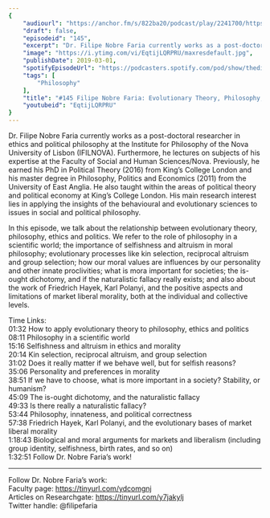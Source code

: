```yaml
---
{
	"audiourl": "https://anchor.fm/s/822ba20/podcast/play/2241700/https%3A%2F%2Fd3ctxlq1ktw2nl.cloudfront.net%2Fproduction%2F2019-0-31%2F9122009-44100-2-9f7ffcbe1b082.m4a",
	"draft": false,
	"episodeid": "145",
	"excerpt": "Dr. Filipe Nobre Faria currently works as a post-doctoral researcher in ethics and political philosophy at the Institute for Philosophy of the Nova University of Lisbon (IFILNOVA). Furthermore, he lectures on subjects of his expertise at the Faculty of Social and Human Sciences/Nova. Previously, he earned his PhD in Political Theory (2016) from King’s College London and his master degree in Philosophy, Politics and Economics (2011) from the University of East Anglia. He also taught within the areas of political theory and political economy at King’s College London. His main research interest lies in applying the insights of the behavioural and evolutionary sciences to issues in social and political philosophy.",
	"image": "https://i.ytimg.com/vi/EqtijLQRPRU/maxresdefault.jpg",
	"publishDate": 2019-03-01,
	"spotifyEpisodeUrl": "https://podcasters.spotify.com/pod/show/thedissenter/episodes/145-Filipe-Nobre-Faria-Evolutionary-Theory--Philosophy--Politics--Ethics--and-Market-Liberalism-e32tn4",
	"tags": [
		"Philosophy"
	],
	"title": "#145 Filipe Nobre Faria: Evolutionary Theory, Philosophy, Politics, Ethics, and Market Liberalism",
	"youtubeid": "EqtijLQRPRU"
}
---
```

Dr. Filipe Nobre Faria currently works as a post-doctoral researcher in ethics and political philosophy at the Institute for Philosophy of the Nova University of Lisbon (IFILNOVA). Furthermore, he lectures on subjects of his expertise at the Faculty of Social and Human Sciences/Nova. Previously, he earned his PhD in Political Theory (2016) from King’s College London and his master degree in Philosophy, Politics and Economics (2011) from the University of East Anglia. He also taught within the areas of political theory and political economy at King’s College London. His main research interest lies in applying the insights of the behavioural and evolutionary sciences to issues in social and political philosophy.

In this episode, we talk about the relationship between evolutionary theory, philosophy, ethics and politics. We refer to the role of philosophy in a scientific world; the importance of selfishness and altruism in moral philosophy; evolutionary processes like kin selection, reciprocal altruism and group selection; how our moral values are influences by our personality and other innate proclivities; what is mora important for societies; the is-ought dichotomy, and if the naturalistic fallacy really exists; and also about the work of Friedrich Hayek, Karl Polanyi, and the positive aspects and limitations of market liberal morality, both at the individual and collective levels. 

Time Links:  
<time>01:32</time> How to apply evolutionary theory to philosophy, ethics and politics  
<time>08:11</time> Philosophy in a scientific world                                
<time>15:16</time> Selfishness and altruism in ethics and morality                 
<time>20:14</time> Kin selection, reciprocal altruism, and group selection                
<time>31:02</time> Does it really matter if we behave well, but for selfish reasons?    
<time>35:06</time> Personality and preferences in morality   
<time>38:51</time> If we have to choose, what is more important in a society? Stability, or humanism?          
<time>45:09</time> The is-ought dichotomy, and the naturalistic fallacy        
<time>49:33</time> Is there really a naturalistic fallacy?  
<time>53:44</time> Philosophy, innateness, and political correctness     
<time>57:38</time> Friedrich Hayek, Karl Polanyi, and the evolutionary bases of market liberal morality  
<time>1:18:43</time> Biological and moral arguments for markets and liberalism (including group identity, selfishness, birth rates, and so on)  
<time>1:32:51</time> Follow Dr. Nobre Faria’s work!      

---

Follow Dr. Nobre Faria’s work:  
Faculty page: https://tinyurl.com/ydcomgnj  
Articles on Researchgate: https://tinyurl.com/y7jakylj   
Twitter handle: @filipefaria
